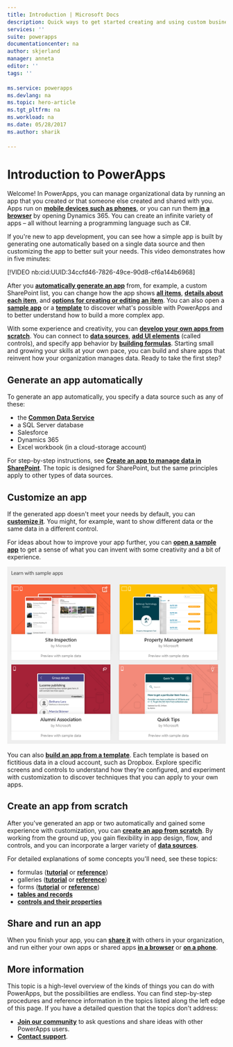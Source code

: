 ```yaml
---
title: Introduction | Microsoft Docs
description: Quick ways to get started creating and using custom business apps with Microsoft PowerApps
services: ''
suite: powerapps
documentationcenter: na
author: skjerland
manager: anneta
editor: ''
tags: ''

ms.service: powerapps
ms.devlang: na
ms.topic: hero-article
ms.tgt_pltfrm: na
ms.workload: na
ms.date: 05/28/2017
ms.author: sharik

---
```

# Introduction to PowerApps
Welcome! In PowerApps, you can manage organizational data by running an app that you created or that someone else created and shared with you. Apps run on **[mobile devices such as phones](run-app-client.md)**, or you can run them **[in a browser](run-app-browser.md)** by opening Dynamics 365. You can create an infinite variety of apps &ndash; all without learning a programming language such as C#.

If you're new to app development, you can see how a simple app is built by generating one automatically based on a single data source and then customizing the app to better suit your needs. This video demonstrates how in five minutes:

[!VIDEO nb:cid:UUID:34ccfd46-7826-49ce-90d8-cf6a144b6968]


After you **[automatically generate an app](app-from-sharepoint.md)** from, for example, a custom SharePoint list, you can change how the app shows **[all items](customize-layout-sharepoint.md)**, **[details about each item](customize-forms-sharepoint.md)**, and **[options for creating or editing an item](customize-forms-sharepoint.md)**. You can also open a **[sample app](open-and-run-a-sample-app.md)** or a **[template](get-started-test-drive.md)** to discover what's possible with PowerApps and to better understand how to build a more complex app.

With some experience and creativity, you can **[develop your own apps from scratch](get-started-create-from-blank.md)**. You can connect to **[data sources](connections-list.md)**, **[add UI elements](reference-properties.md)** (called controls), and specify app behavior by **[building formulas](working-with-formulas.md)**. Starting small and growing your skills at your own pace, you can build and share apps that reinvent how your organization manages data. Ready to take the first step?

## Generate an app automatically
To generate an app automatically, you specify a data source such as any of these:

* the **[Common Data Service](data-platform-intro.md)**
* a SQL Server database
* Salesforce
* Dynamics 365
* Excel workbook (in a cloud-storage account)

For step-by-step instructions, see **[Create an app to manage data in SharePoint](app-from-sharepoint.md)**. The topic is designed for SharePoint, but the same principles apply to other types of data sources.

## Customize an app
If the generated app doesn't meet your needs by default, you can **[customize it](customize-layout-sharepoint.md)**. You might, for example, want to show different data or the same data in a different control.

For ideas about how to improve your app further, you can **[open a sample app](open-and-run-a-sample-app.md)** to get a sense of what you can invent with some creativity and a bit of experience.

![Sample apps](./media/getting-started/portal-home.png)

You can also **[build an app from a template](get-started-test-drive.md)**. Each template is based on fictitious data in a cloud account, such as Dropbox. Explore specific screens and controls to understand how they're configured, and experiment with customization to discover techniques that you can apply to your own apps.

## Create an app from scratch
After you've generated an app or two automatically and gained some experience with customization, you can **[create an app from scratch](get-started-create-from-blank.md)**. By working from the ground up, you gain flexibility in app design, flow, and controls, and you can incorporate a larger variety of **[data sources](connections-list.md)**.

For detailed explanations of some concepts you'll need, see these topics:

* formulas (**[tutorial](working-with-formulas.md)** or **[reference](formula-reference.md)**)
* galleries (**[tutorial](add-gallery.md)** or **[reference](reference-properties.md)**)
* forms (**[tutorial](add-form.md)** or **[reference](working-with-forms.md)**)
* **[tables and records](working-with-tables.md)**
* **[controls and their properties](reference-properties.md)**

## Share and run an app
When you finish your app, you can **[share it](share-app.md)** with others in your organization, and run either your own apps or shared apps **[in a browser](run-app-browser.md)** or **[on a phone](run-app-client.md)**.

## More information
This topic is a high-level overview of the kinds of things you can do with PowerApps, but the possibilities are endless. You can find step-by-step procedures and reference information in the topics listed along the left edge of this page. If you have a detailed question that the topics don't address:

* **[Join our community](https://aka.ms/powerapps-community)** to ask questions and share ideas with other PowerApps users.
* **[Contact support](https://aka.ms/pasupport)**.

